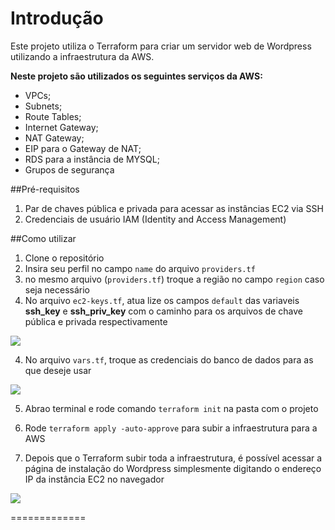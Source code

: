 # Introdução
Este projeto utiliza o Terraform para criar um servidor web de Wordpress utilizando a infraestrutura da AWS.

**Neste projeto são utilizados os seguintes serviços da AWS:**
* VPCs;
* Subnets;
* Route Tables;
* Internet Gateway;
* NAT Gateway;
* EIP para o Gateway de NAT;
* RDS para a instância de MYSQL;
* Grupos de segurança

##Pré-requisitos
1. Par de chaves pública e privada para acessar as instâncias EC2 via SSH
2. Credenciais de usuário IAM (Identity and Access Management)

##Como utilizar

1. Clone o repositório
2. Insira seu perfil no campo `name` do arquivo `providers.tf`
3. no mesmo arquivo (`providers.tf`) troque a região no campo `region` caso seja necessário
3. No arquivo `ec2-keys.tf`, atua lize os campos `default` das variaveis **ssh_key** e **ssh_priv_key** com o caminho para os arquivos de chave pública e privada respectivamente

![](https://i.imgur.com/0w6WdpL.png)

4.  No arquivo `vars.tf`, troque as credenciais do banco de dados para as que deseje usar

![](https://i.imgur.com/OQ3j4Zv.png)

5. Abrao terminal e rode comando `terraform init` na pasta com o projeto

6. Rode `terraform apply -auto-approve` para subir a infraestrutura para a AWS

7. Depois que o Terraform subir toda a infraestrutura, é possível acessar a página de instalação do Wordpress simplesmente digitando o endereço IP da instância EC2 no navegador

![](https://imgur.com/4g5JWuR.png)

=============

